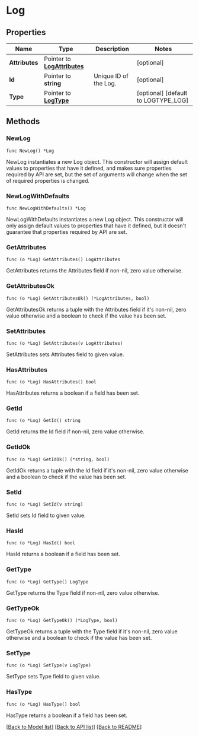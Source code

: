 # Log

## Properties

| Name           | Type                                             | Description           | Notes                               |
| -------------- | ------------------------------------------------ | --------------------- | ----------------------------------- |
| **Attributes** | Pointer to [**LogAttributes**](LogAttributes.md) |                       | [optional]                          |
| **Id**         | Pointer to **string**                            | Unique ID of the Log. | [optional]                          |
| **Type**       | Pointer to [**LogType**](LogType.md)             |                       | [optional] [default to LOGTYPE_LOG] |

## Methods

### NewLog

`func NewLog() *Log`

NewLog instantiates a new Log object.
This constructor will assign default values to properties that have it defined,
and makes sure properties required by API are set, but the set of arguments
will change when the set of required properties is changed.

### NewLogWithDefaults

`func NewLogWithDefaults() *Log`

NewLogWithDefaults instantiates a new Log object.
This constructor will only assign default values to properties that have it defined,
but it doesn't guarantee that properties required by API are set.

### GetAttributes

`func (o *Log) GetAttributes() LogAttributes`

GetAttributes returns the Attributes field if non-nil, zero value otherwise.

### GetAttributesOk

`func (o *Log) GetAttributesOk() (*LogAttributes, bool)`

GetAttributesOk returns a tuple with the Attributes field if it's non-nil, zero value otherwise
and a boolean to check if the value has been set.

### SetAttributes

`func (o *Log) SetAttributes(v LogAttributes)`

SetAttributes sets Attributes field to given value.

### HasAttributes

`func (o *Log) HasAttributes() bool`

HasAttributes returns a boolean if a field has been set.

### GetId

`func (o *Log) GetId() string`

GetId returns the Id field if non-nil, zero value otherwise.

### GetIdOk

`func (o *Log) GetIdOk() (*string, bool)`

GetIdOk returns a tuple with the Id field if it's non-nil, zero value otherwise
and a boolean to check if the value has been set.

### SetId

`func (o *Log) SetId(v string)`

SetId sets Id field to given value.

### HasId

`func (o *Log) HasId() bool`

HasId returns a boolean if a field has been set.

### GetType

`func (o *Log) GetType() LogType`

GetType returns the Type field if non-nil, zero value otherwise.

### GetTypeOk

`func (o *Log) GetTypeOk() (*LogType, bool)`

GetTypeOk returns a tuple with the Type field if it's non-nil, zero value otherwise
and a boolean to check if the value has been set.

### SetType

`func (o *Log) SetType(v LogType)`

SetType sets Type field to given value.

### HasType

`func (o *Log) HasType() bool`

HasType returns a boolean if a field has been set.

[[Back to Model list]](../README.md#documentation-for-models) [[Back to API list]](../README.md#documentation-for-api-endpoints) [[Back to README]](../README.md)
